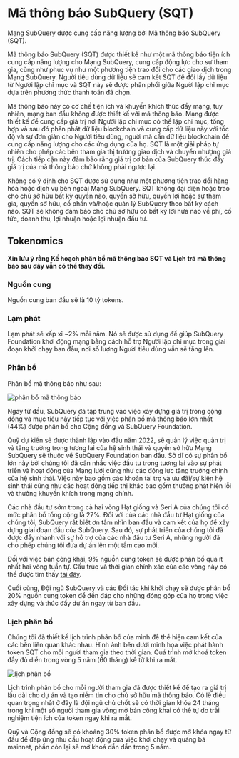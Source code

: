 # Mã thông báo SubQuery (SQT)

Mạng SubQuery được cung cấp năng lượng bởi Mã thông báo SubQuery (SQT).

Mã thông báo SubQuery (SQT) được thiết kế như một mã thông báo tiện ích cung cấp năng lượng cho Mạng SubQuery, cung cấp động lực cho sự tham gia, cũng như phục vụ như một phương tiện trao đổi cho các giao dịch trong Mạng SubQuery. Người tiêu dùng dữ liệu sẽ cam kết SQT để đổi lấy dữ liệu từ Người lập chỉ mục và SQT này sẽ được phân phối giữa Người lập chỉ mục dựa trên phương thức thanh toán đã chọn.

Mã thông báo này có cơ chế tiện ích và khuyến khích thúc đẩy mạng, tuy nhiên, mạng ban đầu không được thiết kế với mã thông báo. Mạng được thiết kế để cung cấp giá trị nơi Người lập chỉ mục có thể lập chỉ mục, tổng hợp và sau đó phân phát dữ liệu blockchain và cung cấp dữ liệu này với tốc độ và sự đơn giản cho Người tiêu dùng, người mà cần dữ liệu blockchain để cung cấp năng lượng cho các ứng dụng của họ. SQT là một giải pháp tự nhiên cho phép các bên tham gia thị trường giao dịch và chuyển nhượng giá trị. Cách tiếp cận này đảm bảo rằng giá trị cơ bản của SubQuery thúc đẩy giá trị của mã thông báo chứ không phải ngược lại.

Không có ý định cho SQT được sử dụng như một phương tiện trao đổi hàng hóa hoặc dịch vụ bên ngoài Mạng SubQuery. SQT không đại diện hoặc trao cho chủ sở hữu bất kỳ quyền nào, quyền sở hữu, quyền lợi hoặc sự tham gia, quyền sở hữu, cổ phần và/hoặc quản lý SubQuery theo bất kỳ cách nào. SQT sẽ không đảm bảo cho chủ sở hữu có bất kỳ lời hứa nào về phí, cổ tức, doanh thu, lợi nhuận hoặc lợi nhuận đầu tư.

## Tokenomics

**Xin lưu ý rằng Kế hoạch phân bổ mã thông báo SQT và Lịch trả mã thông báo sau đây vẫn có thể thay đổi.**

### Nguồn cung

Nguồn cung ban đầu sẽ là 10 tỷ tokens.

### Lạm phát

Lạm phát sẽ xấp xỉ ~2% mỗi năm. Nó sẽ được sử dụng để giúp SubQuery Foundation khởi động mạng bằng cách hỗ trợ Người lập chỉ mục trong giai đoạn khởi chạy ban đầu, nơi số lượng Người tiêu dùng vẫn sẽ tăng lên.

### Phân bổ

Phân bổ mã thông báo như sau:

![phân bổ mã thông báo](/assets/img/token_allocation.png)

Ngay từ đầu, SubQuery đã tập trung vào việc xây dựng giá trị trong cộng đồng và mục tiêu này tiếp tục với việc phân bổ mã thông báo lớn nhất (44%) được phân bổ cho Cộng đồng và SubQuery Foundation.

Quỹ dự kiến sẽ được thành lập vào đầu năm 2022, sẽ quản lý việc quản trị và tăng trưởng trong tương lai của hệ sinh thái và quyền sở hữu Mạng SubQuery sẽ thuộc về SubQuery Foundation ban đầu. Sở dĩ có sự phân bổ lớn này bởi chúng tôi đã cân nhắc việc đầu tư trong tương lai vào sự phát triển và hoạt động của Mạng lưới cũng như các động lực tăng trưởng chính của hệ sinh thái. Việc này bao gồm các khoản tài trợ và ưu đãi/sự kiện hệ sinh thái cũng như các hoạt động tiếp thị khác bao gồm thưởng phát hiện lỗi và thưởng khuyến khích trong mạng chính.

Các nhà đầu tư sớm trong cả hai vòng Hạt giống và Seri A của chúng tôi có mức phân bổ tổng cộng là 27%. Đối với của các nhà đầu tư Hạt giống của chúng tôi, SubQuery rất biết ơn tầm nhìn ban đầu và cam kết của họ để xây dựng giai đoạn đầu của SubQuery. Sau đó, sự phát triển của chúng tôi đã được đẩy nhanh với sự hỗ trợ của các nhà đầu tư Seri A, những người đã cho phép chúng tôi đưa dự án lên một tầm cao mới.

Đối với việc bán công khai, 9% nguồn cung token sẽ được phân bổ qua ít nhất hai vòng tuần tự. Cấu trúc và thời gian chính xác của các vòng này có thể được tìm thấy [tại đây](https://subquery.medium.com/subquery-publishes-the-sqt-public-sale-date-and-sale-guide-64b8aff10882).

Cuối cùng, Đội ngũ SubQuery và các Đối tác khi khởi chạy sẽ được phân bổ 20% nguồn cung token để đền đáp cho những đóng góp của họ trong việc xây dựng và thúc đẩy dự án ngay từ ban đầu.

### Lịch phân bổ

Chúng tôi đã thiết kế lịch trình phân bổ của mình để thể hiện cam kết của các bên liên quan khác nhau. Hình ảnh bên dưới minh họa việc phát hành token SQT cho mỗi người tham gia theo thời gian. Quá trình mở khoá token đầy đủ diễn trong vòng 5 năm (60 tháng) kể từ khi ra mắt.

![lịch phân bổ](/assets/img/vesting_schedule.png)

Lịch trình phân bổ cho mỗi người tham gia đã được thiết kế để tạo ra giá trị lâu dài cho dự án và tạo niềm tin cho chủ sở hữu mã thông báo. Có lẽ điều quan trọng nhất ở đây là đội ngũ chủ chốt sẽ có thời gian khóa 24 tháng trong khi một số người tham gia vòng mở bán công khai có thể tự do trải nghiệm tiện ích của token ngay khi ra mắt.

Quỹ và Cộng đồng sẽ có khoảng 30% token phân bổ được mở khóa ngay từ đầu để đáp ứng nhu cầu hoạt động của việc khởi chạy và quảng bá mainnet, phần còn lại sẽ mở khoá dần dần trong 5 năm.
